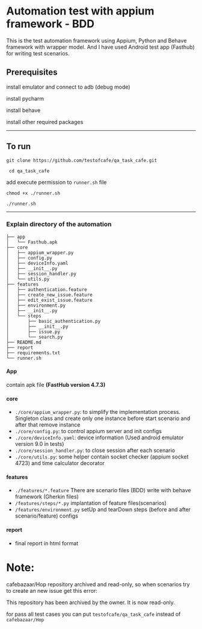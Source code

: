 # Automation test with appium framework - BDD

This is the test automation framework using Appium, Python and Behave framework with wrapper model.
And I have used Android test app (Fasthub) for writing test scenarios.


## Prerequisites

install emulator and connect to adb (debug mode)

install pycharm 

install behave

install other required packages


--------------------------------------------------

## To run
```git clone https://github.com/testofcafe/qa_task_cafe.git```

``` cd qa_task_cafe```

add execute permission to ```runner.sh``` file

```chmod +x ./runner.sh```

```./runner.sh```


--------------------------------------------------

### Explain directory of the automation
```
├── app
│   └── Fasthub.apk
├── core
│   ├── appium_wrapper.py
│   ├── config.py
│   ├── deviceInfo.yaml
│   ├── __init__.py
│   ├── session_handler.py
│   └── utils.py
├── features
│   ├── authentication.feature
│   ├── create_new_issue.feature
│   ├── edit_exist_issue.feature
│   ├── environment.py
│   ├── __init__.py
│   └── steps
│       ├── basic_authentication.py
│       ├── __init__.py
│       ├── issue.py
│       └── search.py
├── README.md
├── report
├── requirements.txt
└── runner.sh

```

#### App
contain apk file **(FastHub version 4.7.3)** 
#### core
* ```./core/appium_wrapper.py```: to simplify the implementation process. Singleton class and create only one instance
 before start scenario and after that remove instance
* ```./core/config.py```: to control appium server and init configs
* ```./core/deviceInfo.yaml```: device information (Used android emulator version 9.0 in tests)
* ```./core/session_handler.py```: to close session after each scenario
* ```./core/utils.py```: some helper contain socket checker (appium socket 4723) and time calculator decorator

#### features
* ```./features/*.feature``` There are scenario files (BDD) write with behave framework (Gherkin files)
* ```/features/steps/*.py``` implantation of feature files(scenarios) 
* ```/features/environment.py``` setUp and tearDown steps (before and after scenario/feature) configs
#### report
* final report in html format


# Note: 

cafebazaar/Hop repository archived and read-only, so when scenarios try to create an new issue get this error:

This repository has been archived by the owner. It is now read-only. 


for pass all test cases you can put ```testofcafe/qa_task_cafe``` instead of ```cafebazaar/Hop```



